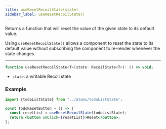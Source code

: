 ```yaml
---
title: useResetRecoilState(state)
sidebar_label: useResetRecoilState()
---
```


Returns a function that will reset the value of the given state to its default value.

Using `useResetRecoilState()` allows a component to reset the state to its default value without subscribing the component to re-render whenever the state changes.

---

```jsx
function useResetRecoilState<T>(state: RecoilState<T>): () => void;
```

- `state`: a writable Recoil state

### Example

```jsx
import {todoListState} from "../atoms/todoListState";

const TodoResetButton = () => {
  const resetList = useResetRecoilState(todoListState);
  return <button onClick={resetList}>Reset</button>;
};
```
